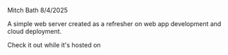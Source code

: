Mitch Bath 8/4/2025

A simple web server created as a refresher on web app development and cloud deployment.

Check it out while it's hosted on

